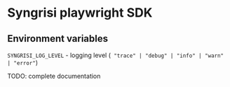 # Syngrisi playwright SDK

## Environment variables

`SYNGRISI_LOG_LEVEL` - logging level (` "trace" | "debug" | "info" | "warn" | "error"`)

TODO: complete documentation
